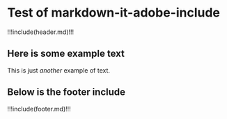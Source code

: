 # Test of markdown-it-adobe-include

!!!include(header.md)!!!

## Here is some example text

This is just *another* example of text.

## Below is the footer include

!!!include(footer.md)!!!
